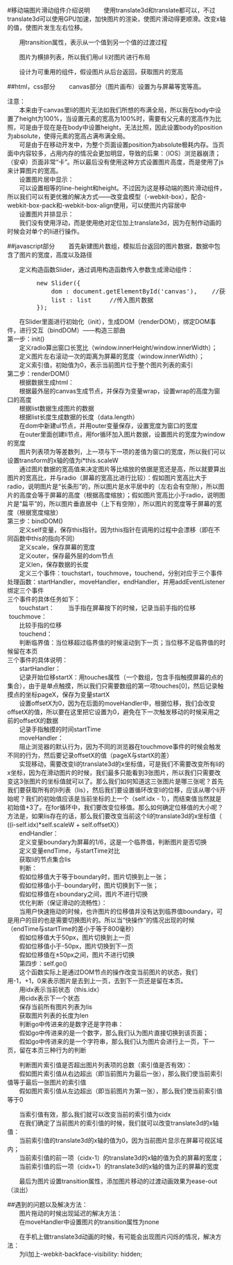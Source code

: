 #移动端图片滑动组件介绍说明
&#160; &#160; &#160; &#160;使用translate3d和translate都可以，不过translate3d可以使用GPU加速，加快图片的渲染，使图片滑动得更顺滑。改变x轴的值，使图片发生左右位移。

&#160; &#160; &#160; &#160;用transition属性，表示从一个值到另一个值的过渡过程

&#160; &#160; &#160; &#160;图片为横排列表，所以我们用ul li对图片进行布局

&#160; &#160; &#160; &#160;设计为可重用的组件，假设图片从后台返回，获取图片的宽高

##html，css部分
&#160; &#160; &#160; &#160;canvas部分（图片画布）设置为与屏幕等宽等高。

注意：  
&#160; &#160; &#160; &#160;本来由于canvas里li的图片无法如我们所想的布满全局，所以我在body中设置了height为100%，当设置元素的宽高为100%时，需要有父元素的宽高作为比照，可是由于现在是在body中设置height，无法比照，因此设置body的position为absolute，使得元素的宽高占满布满全局。  
&#160; &#160; &#160; &#160;可是由于在移动开发中，为整个页面设置position为absolute极耗内存。当页面中内容较多，占用内存的情况会更加明显，导致的后果：（IOS）浏览器崩溃；（安卓）页面非常“卡”。所以最后没有使用这种方式设置图片高度，而是使用了js来计算图片的宽高。  
&#160; &#160; &#160; &#160;设置图片居中显示：  
&#160; &#160; &#160; &#160;可以设置相等的line-height和height。不过因为这是移动端的图片滑动组件，所以我们可以有更优雅的解决方式——改变盒模型（-webkit-box），配合-webkit-box-pack和-webkit-box-align使用，可以使图片内容居中  
&#160; &#160; &#160; &#160;设置图片并排显示：  
&#160; &#160; &#160; &#160;我们没有使用浮动，而是使用绝对定位加上translate3d，因为在制作动画的时候会对单个的li进行操作。

##javascript部分
&#160; &#160; &#160; &#160;首先新建图片数组，模拟后台返回的图片数据，数据中包含了图片的宽度，高度以及路径

&#160; &#160; &#160; &#160;定义构造函数Slider，通过调用构造函数传入参数生成滑动组件：
<pre>
        new Slider({
            dom : document.getElementById('canvas'),    //获得dom引用
            list : list     //传入图片数据
        });
</pre>
&#160; &#160; &#160; &#160;在Slider里面进行初始化（init），生成DOM（renderDOM），绑定DOM事件，进行交互（bindDOM）——构造三部曲  
第一步：init()  
&#160; &#160; &#160; &#160;定义radio算出窗口长宽比（window.innerHeight/window.innerWidth）；  
&#160; &#160; &#160; &#160;定义图片左右滚动一次的距离为屏幕的宽度（window.innerWidth）；  
&#160; &#160; &#160; &#160;定义索引值，初始值为0，表示当前图片位于整个图片列表的索引  
第二步：renderDOM()    
&#160; &#160; &#160; &#160;根据数据生成html：  
&#160; &#160; &#160; &#160;根据最外层的canvas生成节点，并保存为变量wrap，设置wrap的高度为窗口的高度  
&#160; &#160; &#160; &#160;根据list数据生成图片的数据  
&#160; &#160; &#160; &#160;根据list长度生成数据的长度（data.length）  
&#160; &#160; &#160; &#160;在dom中新建ul节点，并用outer变量保存，设置宽度为窗口的宽度  
&#160; &#160; &#160; &#160;在outer里面创建li节点，用for循环加入图片数据，设置图片的宽度为window的宽度  
&#160; &#160; &#160; &#160;图片列表项为等差数列，上一项与下一项的差值为窗口的宽度，所以我们可以设置transform的x轴的值为i*this.scaleW  
&#160; &#160; &#160; &#160;通过图片数据的宽高值来决定图片等比缩放的依据是宽还是高，所以就要算出图片的宽高比，并与radio（屏幕的宽高比进行比较）：假如图片宽高比大于radio，说明图片是“长条形”的，所以图片是水平居中的（左右会有空隙），所以图片的高度会等于屏幕的高度（根据高度缩放）；假如图片宽高比小于radio，说明图片是“扁平”的，所以图片垂直居中（上下有空隙），所以图片的宽度等于屏幕的宽度（根据宽度缩放）    
第三步：bindDOM()  
&#160; &#160; &#160; &#160;定义self变量，保存this指针。因为this指针在调用的过程中会漂移（即在不同函数中this的指向不同）  
&#160; &#160; &#160; &#160;定义scale，保存屏幕的宽度  
&#160; &#160; &#160; &#160;定义outer，保存最外层的dom节点  
&#160; &#160; &#160; &#160;定义len，保存数据的长度  
&#160; &#160; &#160; &#160;定义三个事件：touchstart，touchmove，touchend，分别对应于三个事件处理函数：startHandler，moveHandler，endHandler，并用addEventListener绑定三个事件  
三个事件的具体任务如下：  
&#160; &#160; &#160; &#160;touchstart：
&#160; &#160; &#160; &#160;当手指在屏幕按下的时候，记录当前手指的位移
&#160; &#160; &#160; &#160;touchmove：  
&#160; &#160; &#160; &#160;比较手指的位移  
&#160; &#160; &#160; &#160;touchend：  
&#160; &#160; &#160; &#160;判断临界值：当位移超过临界值的时候滚动到下一页；当位移不足临界值的时候留在本页  
三个事件的具体说明：  
&#160; &#160; &#160; &#160;startHandler：  
&#160; &#160; &#160; &#160;记录开始位移startX：用touches属性（一个数组，包含手指触摸屏幕的点的集合），由于是单点触摸，所以我们只需要数组的第一项touches[0]，然后记录触摸点的坐标pageX，保存为变量startX  
&#160; &#160; &#160; &#160;设置offsetX为0，因为在后面的moveHandler中，根据位移，我们会改变offsetX的值，所以要在这里把它设置为0，避免在下一次触发移动的时候采用之前的offsetX的数据  
&#160; &#160; &#160; &#160;记录手指触摸的时间startTime  
&#160; &#160; &#160; &#160;moveHandler：  
&#160; &#160; &#160; &#160;阻止浏览器的默认行为，因为不同的浏览器在touchmove事件的时候会触发不同的行为，然后要记录offsetX的值（pageX与startX的差）  
&#160; &#160; &#160; &#160;实现移动，需要改变li的translate3d的x坐标值，可是我们不需要改变所有li的x坐标，因为在滑动图片的时候，我们最多只能看到3张图片，所以我们只需要改变这3张图片的坐标值就可以了。那么我们如何知道这三张图片是哪三张呢？首先我们要获取所有的li列表（lis），然后我们要设置循环改变li的位移，应该从哪个li开始呢？我们的初始值应该是当前坐标的上一个（self.idx - 1），而结束值当然就是初始值+3了。在for循环中，我们要改变位移值。那么如何确定位移值的大小呢？方法是，如果lis存在的话，那么我们要改变当前这个li的translate3d的x坐标值（ ((i-self.idx)*self.scaleW + self.offsetX)）  
&#160; &#160; &#160; &#160;endHandler：  
&#160; &#160; &#160; &#160;定义变量boundary为屏幕的1/6，这是一个临界值，判断图片是否切换  
&#160; &#160; &#160; &#160;定义变量endTime，与startTime对比  
&#160; &#160; &#160; &#160;获取li的节点集合lis  
&#160; &#160; &#160; &#160;判断：  
&#160; &#160; &#160; &#160;假如位移值大于等于boundary时，图片切换到上一张；  
&#160; &#160; &#160; &#160;假如位移值小于-boundary时，图片切换到下一张；  
&#160; &#160; &#160; &#160;假如位移值在±boundary之间，图片不进行切换  
&#160; &#160; &#160; &#160;优化判断（保证滑动的流畅性）：  
&#160; &#160; &#160; &#160;当用户快速拖动的时候，也许图片的位移值并没有达到临界值boundary，可是用户的目的也是需要切换图片的。所以当“快操作”的情况出现的时候（endTime与startTime的差小于等于800毫秒）  
&#160; &#160; &#160; &#160;假如位移值大于50px，图片切换到上一页  
&#160; &#160; &#160; &#160;假如位移值小于-50px，图片切换到下一页  
&#160; &#160; &#160; &#160;假如位移值在±50px之间，图片不进行切换  
&#160; &#160; &#160; &#160;第四步：self.go()  
&#160; &#160; &#160; &#160;这个函数实际上是通过DOM节点的操作改变当前图片的状态，我们用-1，+1，0来表示图片是去到上一页，去到下一页还是留在本页。  
&#160; &#160; &#160; &#160;用idx表示当前状态（this.idx）  
&#160; &#160; &#160; &#160;用cidx表示下一个状态  
&#160; &#160; &#160; &#160;保存当前所有图片列表为lis  
&#160; &#160; &#160; &#160;获取图片列表的长度为len  
&#160; &#160; &#160; &#160;判断go中传进来的是数字还是字符串：  
&#160; &#160; &#160; &#160;假如go中传进来的是一个数字，那么我们认为图片直接切换到该页面；  
&#160; &#160; &#160; &#160;假如go中传进来的是一个字符串，那么我们认为图片会进行上一页，下一页，留在本页三种行为的判断  

&#160; &#160; &#160; &#160;判断图片索引值是否超出图片列表项的总数（索引值是否有效）：  
&#160; &#160; &#160; &#160;假如图片索引值从右边超出（即当前图片为最后一张），那么我们使当前索引值等于最后一张图片的索引值  
&#160; &#160; &#160; &#160;假如图片索引值从左边超出（即当前图片为第一张），那么我们使当前索引值等于0  

&#160; &#160; &#160; &#160;当索引值有效，那么我们就可以改变当前的索引值为cidx  
&#160; &#160; &#160; &#160;在我们确定了当前图片的索引值的时候，我们就可以改变translate3d的x轴值：  
&#160; &#160; &#160; &#160;当前索引值的translate3d的x轴的值为0，因为当前图片显示在屏幕可视区域内；  
&#160; &#160; &#160; &#160;当前索引值的前一项（cidx-1）的translate3d的x轴的值为负的屏幕的宽度；  
&#160; &#160; &#160; &#160;当前索引值的后一项（cidx+1）的translate3d的x轴的值为正的屏幕的宽度  

&#160; &#160; &#160; &#160;最后为图片设置transition属性，添加图片移动的过渡动画效果为ease-out（淡出）

##遇到的问题以及解决方法：  
&#160; &#160; &#160; &#160;图片拖动的时候出现延迟的解决方法：    
&#160; &#160; &#160; &#160;在moveHandler中设置图片的transition属性为none  

&#160; &#160; &#160; &#160;在手机上做translate3d动画的时候，有可能会出现图片闪烁的情况，解决方法：    
&#160; &#160; &#160; &#160;为li加上-webkit-backface-visibility: hidden;
